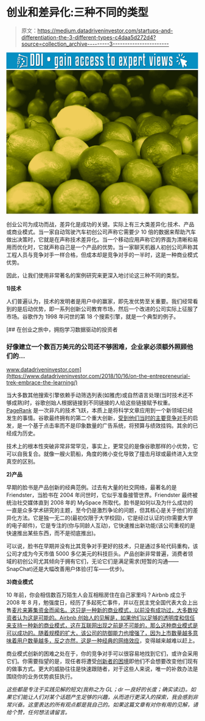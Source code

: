 # 创业和差异化:三种不同的类型

> 原文：<https://medium.datadriveninvestor.com/startups-and-differentiation-the-3-different-types-c4daa5d272d4?source=collection_archive---------3----------------------->

[![](img/9cea2a1bc60b9295c898480facc285ed.png)](http://www.track.datadriveninvestor.com/1B9E)![](img/6c4714446ed5cac9cf944f3708f32ec1.png)

创业公司为成功而战，差异化是成功的关键。实际上有三大类差异化:技术、产品或商业模式。当一家自动驾驶汽车初创公司声称它需要少 10 倍的数据来帮助汽车做出决策时，它就是在声称技术差异化。当一个移动应用声称它的界面为清晰和易用而优化时，它就声称自己是一个产品的优势。当一家聊天机器人初创公司声称其工程人员与竞争对手一样合格，但成本却是竞争对手的一半时，这是一种商业模式优势。

因此，让我们使用非常著名的案例研究来更深入地讨论这三种不同的类型。

**1)技术**

人们普遍认为，技术的发明者是用户中的赢家，即先发优势至关重要。我们经常看到的是后动优势，即一系列创新公司教育市场，然后一个改进的公司实际上征服了市场。谷歌作为 1998 年问世的第 18 个搜索引擎，就是一个典型的例子。

[](https://www.datadriveninvestor.com/2018/10/16/on-the-entrepreneurial-trek-embrace-the-learning/) [## 在创业之旅中，拥抱学习数据驱动的投资者

### 好像建立一个数百万美元的公司还不够困难，企业家必须额外照顾他们的…

www.datadriveninvestor.com](https://www.datadriveninvestor.com/2018/10/16/on-the-entrepreneurial-trek-embrace-the-learning/) 

当大多数其他搜索引擎依赖手动筛选列表(如雅虎)或自然语言处理(当时技术还不够成熟)时，谷歌创始人根据链接到不同链接的人给这些链接赋予权重。 [PageRank](https://en.wikipedia.org/wiki/PageRank) 是一次非凡的技术飞跃，本质上是将科学文章应用到一个新领域已经发生的事情。谷歌最终拥有的第二个重大创新，[受到他们当时的主要竞争对手](https://slate.com/business/2013/10/googles-big-break-how-bill-gross-goto-com-inspired-the-adwords-business-model.html)的启发，是一个基于点击率而不是印象数量的广告系统，将预算与绩效挂钩。其余的已经成为历史。

技术上的根本性突破非常非常罕见，事实上，更常见的是像谷歌那样的小优势，它可以自我复合。就像一艘火箭船，角度的微小变化导致了撞击月球或最终进入太空真空的区别。

**2)产品**

早期的脸书是产品创新的经典范例。过去有大量的社交网络，最著名的是 Friendster，当脸书在 2004 年问世时，它似乎准备接管世界。Friendster 最终被统治社交媒体直到 2008 年的 MySpace 所取代。脸书是如何以及为什么成功的一直是众多学术研究的主题，至今仍是激烈争论的问题，但其核心是关于他们的差异化方法。它是独一无二的(最初仅限于大学校园)，它是经过认证的(你需要大学的电子邮件)，它是专注的(你与同龄人互动)，它快速推出新功能(该公司重视的是快速推出某些东西，而不是彻底推出)。

可以说，脸书在早期并没有比其竞争对手更好的技术，只是通过多轮代码重构，该公司才成为今天市值 5000 多亿美元的科技巨头。产品创新非常普遍，消费者领域的初创公司尤其倾向于拥有它们，无论它们是满足需求(短暂的沟通——SnapChat)还是大幅改善用户体验(打车——优步)。

**3)商业模式**

10 年前，你会相信数百万陌生人会互相租房住在自己家里吗？Airbnb 成立于 2008 年 8 月，勉强度日，经历了多起死亡事件，并以在民主党全国代表大会上出售[麦片来筹集资金而闻名。这只是一种新的商业模式，以前没有成功过，大多数投资者认为这是可能的。Airbnb 创始人的见解是，如果他们以足够的透明度和信任来支持一种新的商业模式，这在互联网出现之前是不可能的，那么这种商业模式是可以成功的。随着规模的扩大，该公司的防御能力也增强了，因为上市数量越多意味着用户数量越多，反之亦然，这是一种经典的网络效应](https://medium.com/@austincoleschafer/a-short-story-about-how-airbnb-funded-their-startup-with-cereal-boxes-ac6e62cf4c4c)，变得越来越难以赶上。

商业模式创新的困难之处在于，你的竞争对手可以很容易地找到它们，或许会采用它们。你需要指望的是，现任者将遭受[创新者的困境](https://en.wikipedia.org/wiki/The_Innovator%27s_Dilemma)即他们不会想要改变他们现有的做事方式。更大的威胁往往是快速跟随者，对于这些人来说，唯一的补救办法是围绕你的业务优势疯狂执行。

*这些都是专注于实践见解的短文(我称之为 GL；dr —良好的长度；确实读过)。如果它们能让人们对某个话题产生足够的兴趣，从而进行更深入的探索，我会感到非常兴奋。这里表达的所有观点都是我自己的。如果这篇文章有对你有用的见解，请给个赞，任何想法请留言。*